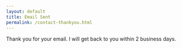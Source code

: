 ```yaml
---
layout: default
title: Email Sent
permalink: /contact-thankyou.html
---
```

Thank you for your email. I will get back to you within 2 business days.